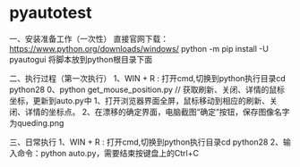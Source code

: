 # pyautotest

一、安装准备工作（一次性）
	直接官网下载：https://www.python.org/downloads/windows/
	python -m pip install -U pyautogui
	将脚本放到python根目录下面

二、执行过程（第一次执行）
	1、WIN + R : 打开cmd,切换到python执行目录cd python28
	0、python get_mouse_position.py   // 获取刷新、关闭、详情的鼠标坐标，更新到auto.py中
	1、打开浏览器界面全屏，鼠标移动到相应的刷新、关闭、详情的坐标点。
	2、在漂移的确定界面，电脑截图“确定”按钮，保存图像名字为queding.png

三、日常执行
	1、WIN + R : 打开cmd,切换到python执行目录cd python28
	2、输入命令：python auto.py，需要结束按键盘上的Ctrl+C
